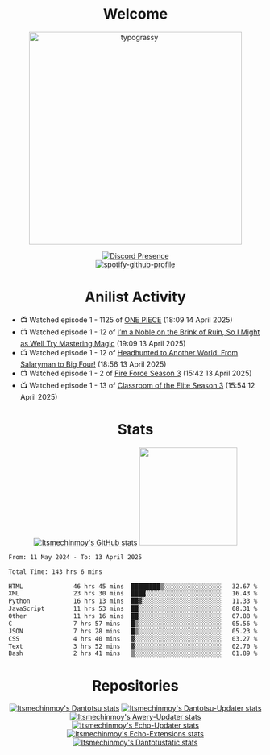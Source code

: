 <div align="center">

# Welcome
<a href="https://github.com/kawarimidoll/typograssy">
    <img alt="typograssy" src="https://typograssy.deno.dev/api?text=%E3%82%88%E3%81%86%E3%81%93%E3%81%9D%E3%81%BF%E3%81%AA%E3%81%95%E3%82%93%20-%20Itsmechinmoy--&&l0=none&l1=82d9d0&l2=027353&l3=038c4c&l4=01402e&bg=none&frame=none&speed=100&comment=" width="421.99">
</a>

[![Discord Presence](https://lanyard.cnrad.dev/api/523539866311720963?theme=dark&bg=Oe1116&animated=false&hideDiscrim=true&borderRadius=30px&hideActivity=whenNotUsed)](https://discord.com/users/523539866311720963)<br>
[![spotify-github-profile](https://spotify-github-profile.kittinanx.com/api/view?uid=31zczwoe3obxakjgkio7anubhkaq&cover_image=true&theme=novatorem&show_offline=true&background_color=121212&interchange=false&bar_color=53b14f&bar_color=ffffff&bar_color_cover=false)](https://spotify-github-profile.vercel.app/api/view?uid=31zczwoe3obxakjgkio7anubhkaq&redirect=true)
</div>

<div align="center">

# Anilist Activity
</div>
<!-- ANILIST_ACTIVITY:start -->

-   📺 Watched episode 1 - 1125 of [ONE PIECE](https://anilist.co/anime/21) (18:09 14 April 2025)
-   📺 Watched episode 1 - 12 of [I’m a Noble on the Brink of Ruin, So I Might as Well Try Mastering Magic](https://anilist.co/anime/176063) (19:09 13 April 2025)
-   📺 Watched episode 1 - 12 of [Headhunted to Another World: From Salaryman to Big Four!](https://anilist.co/anime/179689) (18:56 13 April 2025)
-   📺 Watched episode 1 - 2 of [Fire Force Season 3](https://anilist.co/anime/149118) (15:42 13 April 2025)
-   📺 Watched episode 1 - 13 of [Classroom of the Elite Season 3](https://anilist.co/anime/146066) (15:54 12 April 2025)

<!-- ANILIST_ACTIVITY:end -->
<div align="center">
    
# Stats
[![Itsmechinmoy's GitHub stats](https://github-readme-stats.vercel.app/api?username=itsmechinmoy&show_icons=true&theme=algolia)](https://github.com/anuraghazra/github-readme-stats)
<img src="https://github-readme-stackoverflow.vercel.app/?userID=25004176&theme=dark" height="194"/>
</div>
<!--START_SECTION:waka-->

```txt
From: 11 May 2024 - To: 13 April 2025

Total Time: 143 hrs 6 mins

HTML              46 hrs 45 mins  ████████▒░░░░░░░░░░░░░░░░   32.67 %
XML               23 hrs 30 mins  ████░░░░░░░░░░░░░░░░░░░░░   16.43 %
Python            16 hrs 13 mins  ██▓░░░░░░░░░░░░░░░░░░░░░░   11.33 %
JavaScript        11 hrs 53 mins  ██░░░░░░░░░░░░░░░░░░░░░░░   08.31 %
Other             11 hrs 16 mins  ██░░░░░░░░░░░░░░░░░░░░░░░   07.88 %
C                 7 hrs 57 mins   █▒░░░░░░░░░░░░░░░░░░░░░░░   05.56 %
JSON              7 hrs 28 mins   █▒░░░░░░░░░░░░░░░░░░░░░░░   05.23 %
CSS               4 hrs 40 mins   ▓░░░░░░░░░░░░░░░░░░░░░░░░   03.27 %
Text              3 hrs 52 mins   ▓░░░░░░░░░░░░░░░░░░░░░░░░   02.70 %
Bash              2 hrs 41 mins   ▒░░░░░░░░░░░░░░░░░░░░░░░░   01.89 %
```

<!--END_SECTION:waka-->
<div align="center">

# Repositories
[![Itsmechinmoy's Dantotsu stats](https://github-readme-stats.vercel.app/api/pin/?username=itsmechinmoy&repo=dantotsu&show_icons=true&theme=algolia&description_lines_count=1)](https://github.com/itsmechinmoy/dantotsu)
[![Itsmechinmoy's Dantotsu-Updater stats](https://github-readme-stats.vercel.app/api/pin/?username=itsmechinmoy&repo=dantotsu-updater&show_icons=true&theme=algolia&description_lines_count=1)](https://github.com/itsmechinmoy/dantotsu-updater)
[![Itsmechinmoy's Awery-Updater stats](https://github-readme-stats.vercel.app/api/pin/?username=itsmechinmoy&repo=awery-updater&show_icons=true&theme=algolia&description_lines_count=1)](https://github.com/itsmechinmoy/awery-updater)
[![Itsmechinmoy's Echo-Updater stats](https://github-readme-stats.vercel.app/api/pin/?username=itsmechinmoy&repo=echo-updater&show_icons=true&theme=algolia&description_lines_count=1)](https://github.com/itsmechinmoy/echo-updater)
[![Itsmechinmoy's Echo-Extensions stats](https://github-readme-stats.vercel.app/api/pin/?username=itsmechinmoy&repo=echo-extensions&show_icons=true&theme=algolia&description_lines_count=1)](https://github.com/itsmechinmoy/echo-extensions)
[![Itsmechinmoy's Dantotustatic stats](https://github-readme-stats.vercel.app/api/pin/?username=itsmechinmoy&repo=dantotustatic&show_icons=true&theme=algolia&description_lines_count=1)](https://github.com/itsmechinmoy/dantotustatic)
</div>
